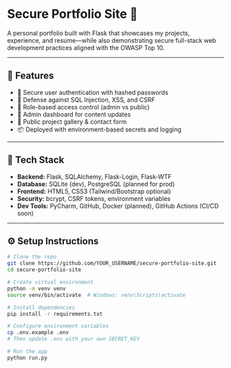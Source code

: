 # Secure Portfolio Site 🔐

A personal portfolio built with Flask that showcases my projects, experience, and resume—while also demonstrating secure full-stack web development practices aligned with the OWASP Top 10.

---

## 🚀 Features

- 🔐 Secure user authentication with hashed passwords
- 🧪 Defense against SQL Injection, XSS, and CSRF
- 👤 Role-based access control (admin vs public)
- 📝 Admin dashboard for content updates
- 📄 Public project gallery & contact form
- 📦 Deployed with environment-based secrets and logging

---

## 🔧 Tech Stack

- **Backend:** Flask, SQLAlchemy, Flask-Login, Flask-WTF
- **Database:** SQLite (dev), PostgreSQL (planned for prod)
- **Frontend:** HTML5, CSS3 (Tailwind/Bootstrap optional)
- **Security:** bcrypt, CSRF tokens, environment variables
- **Dev Tools:** PyCharm, GitHub, Docker (planned), GitHub Actions (CI/CD soon)

---

## ⚙️ Setup Instructions

```bash
# Clone the repo
git clone https://github.com/YOUR_USERNAME/secure-portfolio-site.git
cd secure-portfolio-site

# Create virtual environment
python -m venv venv
source venv/bin/activate  # Windows: venv\Scripts\activate

# Install dependencies
pip install -r requirements.txt

# Configure environment variables
cp .env.example .env
# Then update .env with your own SECRET_KEY

# Run the app
python run.py
